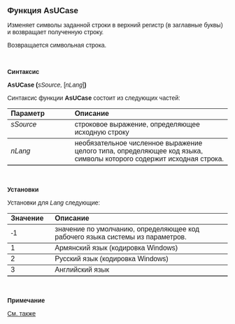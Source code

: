 ﻿<html>
<head>
<title>AsUCase</title>
</head>

<body>

<p><font size="4" face="Arial"><strong>Функция AsUCase</strong></font></p>

<p><font face="Arial">Изменяет символы заданной строки в верхний 
регистр (в заглавные буквы) и возвращает полученную строку.</font></p>

<p><font face="Arial">Возвращается символьная строка.</font></p>

<p>&nbsp;</p>

<p><font face="Arial"><b>Синтаксис</b></font></p>

<p><font face="Arial"><strong>AsUCase (</strong><em>sSource, </em>[<em>nLang</em>]<strong>)</strong></font></p>

<p><font face="Arial">Синтаксис функции <strong>AsUCase</strong>
состоит из следующих частей:</font></p>

<table border="1" cellPadding="5" cols="2" frame="below" rules="rows">
<TBODY>
  <tr vAlign="top">
    <td class="label" width="29%"><font face="Arial"><b>Параметр</b></font></td>
    <td class="label" width="71%"><font face="Arial"><strong>Описание</strong></font></td>
  </tr>
  <tr vAlign="top">
    <td width="29%"><font face="Arial"><em>sSource</em></font></td>
    <td width="71%"><font face="Arial">строковое выражение, 
	определяющее исходную строку</font></td>
  </tr>
  <tr>
    <td width="29%"><font face="Arial"><em>nLang</em></font></td>
    <td width="71%"><font face="Arial">необязательное численное 
	выражение целого типа, определяющее код языка, символы которого содержит 
	исходная строка.</font></td>
  </tr>
</table>

<p class="label">&nbsp;</p>

<p class="label"><font face="Arial"><b>Установки</b></font></p>

<p><font face="Arial">Установки для <em>Lang</em>
следующие:</font></p>

<table border="1" cellPadding="5" cols="2" frame="below" rules="rows">
<TBODY>
  <tr vAlign="top">
    <td class="label" width="20%"><font face="Arial"><strong>Значение</strong></font></td>
    <td class="label" width="80%"><font face="Arial"><strong>Описание</strong></font></td>
  </tr>
  <tr>
    <td width="20%"><font face="Arial">-1</font></td>
    <td width="80%"><font face="Arial">значение по умолчанию, 
	определяющее код рабочего языка системы из параметров.</font></td>
  </tr>
  <tr>
    <td width="20%"><font face="Arial">1</font></td>
    <td width="80%"><font face="Arial">Армянский язык (кодировка 
	Windows)</font></td>
  </tr>
  <tr vAlign="top">
    <td width="20%"><font face="Arial">2</font></td>
    <td width="80%"><font face="Arial">Русский язык (кодировка 
	Windows)</font></td>
  </tr>
  <tr>
    <td width="20%"><font face="Arial">3</font></td>
    <td width="80%"><font face="Arial">Английский язык </font></td>
  </tr>
</table>

<p class="label">&nbsp;</p>

<p class="label"><font face="Arial"><b>Примечание</b></font></p>

<p class="label"><font face="Arial"><a href="../../../functions.html">
См. также</a></font></p>
</body>
</html>
